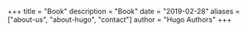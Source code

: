 +++
title = "Book"
description = "Book"
date = "2019-02-28"
aliases = ["about-us", "about-hugo", "contact"]
author = "Hugo Authors"
+++
